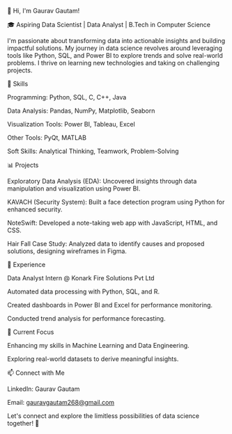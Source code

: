👋 Hi, I'm Gaurav Gautam!

🎓 Aspiring Data Scientist | Data Analyst | B.Tech in Computer Science

I'm passionate about transforming data into actionable insights and building impactful solutions. My journey in data science revolves around leveraging tools like Python, SQL, and Power BI to explore trends and solve real-world problems. I thrive on learning new technologies and taking on challenging projects.

🚀 Skills

Programming: Python, SQL, C, C++, Java

Data Analysis: Pandas, NumPy, Matplotlib, Seaborn

Visualization Tools: Power BI, Tableau, Excel

Other Tools: PyQt, MATLAB

Soft Skills: Analytical Thinking, Teamwork, Problem-Solving

📊 Projects

Exploratory Data Analysis (EDA): Uncovered insights through data manipulation and visualization using Power BI.

KAVACH (Security System): Built a face detection program using Python for enhanced security.

NoteSwift: Developed a note-taking web app with JavaScript, HTML, and CSS.

Hair Fall Case Study: Analyzed data to identify causes and proposed solutions, designing wireframes in Figma.

💼 Experience

Data Analyst Intern @ Konark Fire Solutions Pvt Ltd

Automated data processing with Python, SQL, and R.

Created dashboards in Power BI and Excel for performance monitoring.

Conducted trend analysis for performance forecasting.

🌱 Current Focus

Enhancing my skills in Machine Learning and Data Engineering.

Exploring real-world datasets to derive meaningful insights.

📫 Connect with Me

LinkedIn: Gaurav Gautam

Email: gauravgautam268@gmail.com

Let's connect and explore the limitless possibilities of data science together! 🚀

